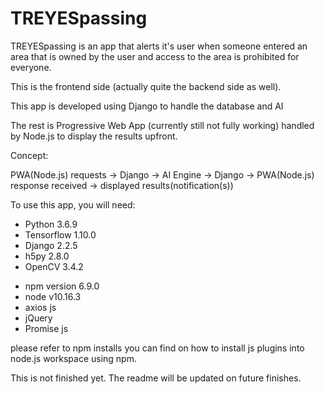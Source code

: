 # TREYESpassing
TREYESpassing is an app that alerts it's user when someone entered an area that is 
owned by the user and access to the area is prohibited for everyone.

This is the frontend side (actually quite the backend side as well).

This app is developed using Django to handle the database and AI

The rest is Progressive Web App (currently still not fully working) handled by Node.js to display the results upfront.

Concept: 

PWA(Node.js) requests -> Django -> AI Engine -> Django -> PWA(Node.js) response received -> displayed results(notification(s))

To use this app, you will need:

<ul>
  <li>Python 3.6.9</li>
  <li>Tensorflow 1.10.0</li>
  <li>Django 2.2.5</li>
  <li>h5py 2.8.0  </li>
  <li>OpenCV 3.4.2</li>
</ul>
<ul>
  <li>npm version 6.9.0</li>
  <li>node v10.16.3</li>
  <li>axios js</li>
  <li>jQuery</li>
  <li>Promise js</li>
</ul>

please refer to npm installs you can find on how to install js plugins into node.js workspace using npm.

This is not finished yet. The readme will be updated on future finishes.
